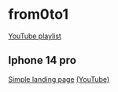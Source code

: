 # from0to1

[YouTube playlist](https://youtu.be/NpeDFiGFvMU?si=aO7h-c2Ru6jEEBcu)
## Iphone 14 pro

[Simple landing page](https://github.com/SiarheiSR/from0to1/tree/iphone14pro) [(YouTube)](https://youtu.be/2dVPFVX3ZZ0?si=pNStWUfeBHItQy5t)
